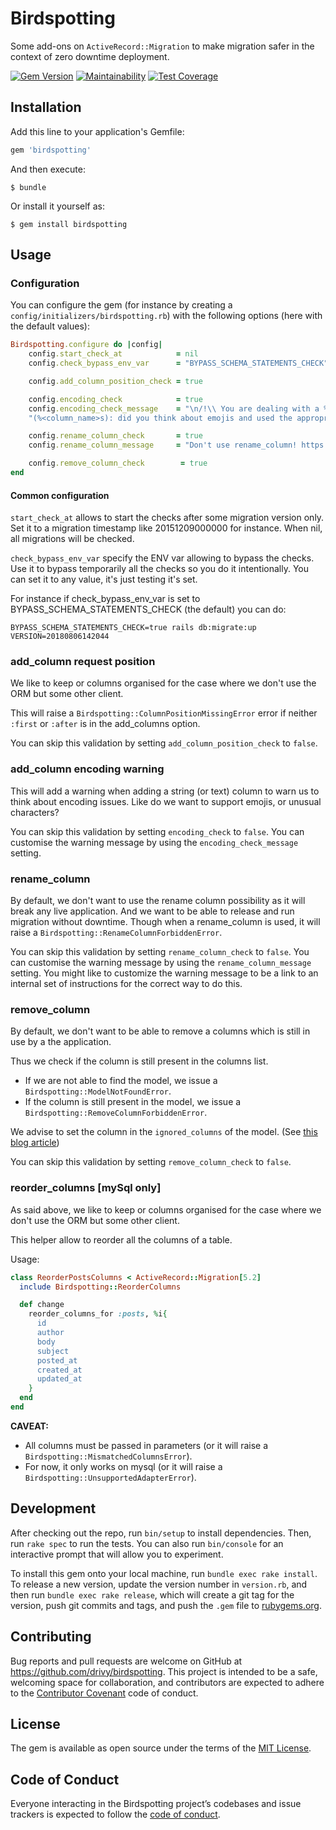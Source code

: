 
# Birdspotting

Some add-ons on `ActiveRecord::Migration` to make migration safer in the context of zero downtime deployment.

[![Gem Version](https://badge.fury.io/rb/birdspotting.svg)](https://badge.fury.io/rb/birdspotting)
[![Maintainability](https://api.codeclimate.com/v1/badges/4a272a3f849869a200df/maintainability)](https://codeclimate.com/github/drivy/birdspotting/maintainability)
[![Test Coverage](https://api.codeclimate.com/v1/badges/4a272a3f849869a200df/test_coverage)](https://codeclimate.com/github/drivy/birdspotting/test_coverage)

## Installation

Add this line to your application's Gemfile:

```ruby
gem 'birdspotting'
```

And then execute:

    $ bundle

Or install it yourself as:

    $ gem install birdspotting

## Usage

### Configuration

You can configure the gem (for instance by creating a `config/initializers/birdspotting.rb`) with the following options (here with the default values):

```ruby
Birdspotting.configure do |config|
    config.start_check_at            = nil
    config.check_bypass_env_var      = "BYPASS_SCHEMA_STATEMENTS_CHECK"

    config.add_column_position_check = true

    config.encoding_check            = true
    config.encoding_check_message    = "\n/!\\ You are dealing with a %<type>s field" \
    "(%<column_name>s): did you think about emojis and used the appropriate encoding? /!\\ \n\n"

    config.rename_column_check       = true
    config.rename_column_message     = "Don't use rename_column! https://stackoverflow.com/a/18542147"

    config.remove_column_check        = true
end
```

#### Common configuration

`start_check_at` allows to start the checks after some migration version only. Set it to a migration 
timestamp like 20151209000000 for instance. When nil, all migrations will be checked.

`check_bypass_env_var` specify the ENV var allowing to bypass the checks. Use it to bypass temporarily all the checks so you do it intentionally. You can set it to any value, it's just testing it's set.

For instance if check_bypass_env_var is set to BYPASS_SCHEMA_STATEMENTS_CHECK (the default) you can do:

```
BYPASS_SCHEMA_STATEMENTS_CHECK=true rails db:migrate:up VERSION=20180806142044
```

### add_column request position

We like to keep or columns organised for the case where we don't use the ORM but some other client.

This will raise a `Birdspotting::ColumnPositionMissingError` error if neither `:first` or `:after`
is in the add_columns option.

You can skip this validation by setting `add_column_position_check` to `false`. 

### add_column encoding warning

This will add a warning when adding a string (or text) column to warn us to think about encoding 
issues. Like do we want to support emojis, or unusual characters?

You can skip this validation by setting `encoding_check` to `false`. 
You can customise the warning message by using the `encoding_check_message` setting.

### rename_column

By default, we don't want to use the rename column possibility as it will break any live application.
And we want to be able to release and run migration without downtime.
Though when a rename_column is used, it will raise a `Birdspotting::RenameColumnForbiddenError`.

You can skip this validation by setting `rename_column_check` to `false`. 
You can customise the warning message by using the `rename_column_message` setting. 
You might like to customize the warning message to be a link to an internal set of instructions for the correct way to do this.

### remove_column

By default, we don't want to be able to remove a columns which is still in use by a the application.

Thus we check if the column is still present in the columns list.

- If we are not able to find the model, we issue a `Birdspotting::ModelNotFoundError`.
- If the column is still present in the model, we issue a `Birdspotting::RemoveColumnForbiddenError`.

We advise to set the column in the `ignored_columns` of the model. (See [this blog article](https://blog.bigbinary.com/2016/05/24/rails-5-adds-active-record-ignored-columns.html))

You can skip this validation by setting `remove_column_check` to `false`. 

### reorder_columns [mySql only]

As said above, we like to keep or columns organised for the case where 
we don't use the ORM but some other client.

This helper allow to reorder all the columns of a table.

Usage:

````ruby
class ReorderPostsColumns < ActiveRecord::Migration[5.2]
  include Birdspotting::ReorderColumns

  def change
    reorder_columns_for :posts, %i{
      id
      author
      body
      subject
      posted_at
      created_at
      updated_at
    }
  end
end
````

**CAVEAT:**

* All columns must be passed in parameters (or it will raise a `Birdspotting::MismatchedColumnsError`).
* For now, it only works on mysql (or it will raise a `Birdspotting::UnsupportedAdapterError`).

## Development

After checking out the repo, run `bin/setup` to install dependencies. Then, run `rake spec` to run the tests. You can also run `bin/console` for an interactive prompt that will allow you to experiment.

To install this gem onto your local machine, run `bundle exec rake install`. To release a new version, update the version number in `version.rb`, and then run `bundle exec rake release`, which will create a git tag for the version, push git commits and tags, and push the `.gem` file to [rubygems.org](https://rubygems.org).

## Contributing

Bug reports and pull requests are welcome on GitHub at https://github.com/drivy/birdspotting. This project is intended to be a safe, welcoming space for collaboration, and contributors are expected to adhere to the [Contributor Covenant](http://contributor-covenant.org) code of conduct.

## License

The gem is available as open source under the terms of the [MIT License](https://opensource.org/licenses/MIT).

## Code of Conduct

Everyone interacting in the Birdspotting project’s codebases and issue trackers is expected to follow the [code of conduct](https://github.com/drivy/birdspotting/blob/master/CODE_OF_CONDUCT.md).
